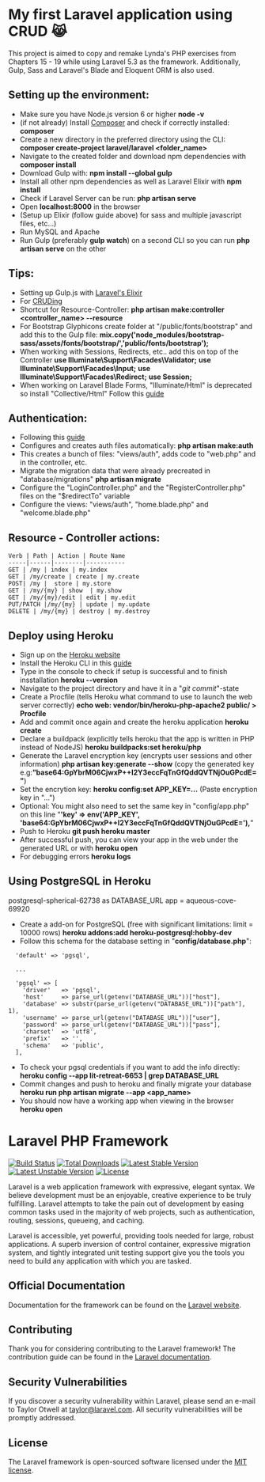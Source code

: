 # My first Laravel application using CRUD :joy_cat:

This project is aimed to copy and remake Lynda's PHP exercises from Chapters 15 - 19
while using Laravel 5.3 as the framework. Additionally, Gulp, Sass and Laravel's Blade
and Eloquent ORM is also used.

## Setting up the environment:

* Make sure you have Node.js version 6 or higher
    **node -v**
* (if not already) Install [Composer](https://getcomposer.org/download/) and check if correctly installed:
    **composer**
* Create a new directory in the preferred directory using the CLI:
    **composer create-project laravel/laravel <folder_name>**
* Navigate to the created folder and download npm dependencies with
    **composer install**
* Download Gulp with:
    **npm install --global gulp**
* Install all other npm dependencies as well as Laravel Elixir with
    **npm install**
* Check if Laravel Server can be run:
    **php artisan serve**
* Open **localhost:8000** in the browser
* (Setup up Elixir (follow guide above) for sass and multiple javascript files, etc...)
* Run MySQL and Apache
* Run Gulp (preferably **gulp watch**) on a second CLI so you can run **php artisan serve** on the other

## Tips:

* Setting up Gulp.js with [Laravel's Elixir](https://laravel.com/docs/5.3/elixir#working-with-scripts)
* For [CRUDing](https://scotch.io/tutorials/simple-laravel-crud-with-resource-controllers)
* Shortcut for Resource-Controller:
    **php artisan make:controller <controller_name> --resource**
* For Bootstrap Glyphicons create folder at "/public/fonts/bootstrap" and add this to the Gulp file:
    **mix.copy('node_modules/bootstrap-sass/assets/fonts/bootstrap/','public/fonts/bootstrap');**
* When working with Sessions, Redirects, etc.. add this on top of the Controller
    **use Illuminate\Support\Facades\Validator;**
    **use Illuminate\Support\Facades\Input;**
    **use Illuminate\Support\Facades\Redirect;**
    **use Session;**
* When working on Laravel Blade Forms, "Illuminate/Html" is deprecated so install "Collective/Html"
    Follow this [guide](https://laravelcollective.com/docs/5.2/html)

## Authentication:

* Following this [guide](https://auth0.com/blog/creating-your-first-laravel-app-and-adding-authentication/)
* Configures and creates auth files automatically:
    **php artisan make:auth**
* This creates a bunch of files: "views/auth", adds code to "web.php" and in the controller, etc.
* Migrate the migration data that were already precreated in "database/migrations"
    **php artisan migrate**
* Configure the "LoginController.php" and the "RegisterController.php" files on the "$redirectTo" variable
* Configure the views: "views/auth", "home.blade.php" and "welcome.blade.php"

## Resource - Controller actions:

    Verb | Path | Action | Route Name
    -----|------|--------|-----------
    GET | /my | index | my.index
    GET | /my/create | create | my.create
    POST| /my |  store | my.store
    GET | /my/{my} | show  | my.show
    GET | /my/{my}/edit | edit | my.edit
    PUT/PATCH |/my/{my} | update | my.update
    DELETE | /my/{my} | destroy | my.destroy

## Deploy using Heroku

* Sign up on the [Heroku website](https://id.heroku.com/login)
* Install the Heroku CLI in this [guide](https://devcenter.heroku.com/articles/heroku-command-line)   
* Type in the console to check if setup is successful and to finish insstallation
    **heroku --version**
* Navigate to the project directory and have it in a "*git commit*"-state
* Create a Procfile (tells Heroku what command to use to launch the web server correctly)
    **echo web: vendor/bin/heroku-php-apache2 public/ > Procfile**
* Add and commit once again and create the heroku application
    **heroku create**
* Declare a buildpack (explicitly tells heroku that the app is written in PHP instead of NodeJS)
    **heroku buildpacks:set heroku/php**
* Generate the Laravel encryption key (encrypts user sessions and other information)
    **php artisan key:generate --show** (copy the generated key e.g:**"base64:GpYbrM06CjwxP++I2Y3eccFqTnGfQddQVTNjOuGPcdE="**)
* Set the encrytion key:
    **heroku config:set APP_KEY=...** (Paste encryption key in "...")
* Optional: You might also need to set the same key in "config/app.php" on this line
    "**'key' => env('APP_KEY', 'base64:GpYbrM06CjwxP++I2Y3eccFqTnGfQddQVTNjOuGPcdE='),**"
* Push to Heroku
    **git push heroku master**
* After successful push, you can view your app in the web under the generated URL or with
    **heroku open**
* For debugging errors
    **heroku logs**

## Using PostgreSQL in Heroku
postgresql-spherical-62738 as DATABASE_URL
app = aqueous-cove-69920

* Create a add-on for PostgreSQL (free with significant limitations: limit = 10000 rows)
    **heroku addons:add heroku-postgresql:hobby-dev**
* Follow this schema for the database setting in "**config/database.php**":
```
  'default' => 'pgsql',

  ...

  'pgsql' => [
    'driver'   => 'pgsql',
    'host'     => parse_url(getenv("DATABASE_URL"))["host"],
    'database' => substr(parse_url(getenv("DATABASE_URL"))["path"], 1),
    'username' => parse_url(getenv("DATABASE_URL"))["user"],
    'password' => parse_url(getenv("DATABASE_URL"))["pass"],
    'charset'  => 'utf8',
    'prefix'   => '',
    'schema'   => 'public',
  ],
```
* To check your pgsql credentials if you want to add the info directly:
    **heroku config --app lit-retreat-6653 | grep DATABASE_URL**
* Commit changes and push to heroku and finally migrate your database
    **heroku run php artisan migrate --app <app_name>**
* You should now have a working app when viewing in the browser
    **heroku open**


# Laravel PHP Framework

[![Build Status](https://travis-ci.org/laravel/framework.svg)](https://travis-ci.org/laravel/framework)
[![Total Downloads](https://poser.pugx.org/laravel/framework/d/total.svg)](https://packagist.org/packages/laravel/framework)
[![Latest Stable Version](https://poser.pugx.org/laravel/framework/v/stable.svg)](https://packagist.org/packages/laravel/framework)
[![Latest Unstable Version](https://poser.pugx.org/laravel/framework/v/unstable.svg)](https://packagist.org/packages/laravel/framework)
[![License](https://poser.pugx.org/laravel/framework/license.svg)](https://packagist.org/packages/laravel/framework)

Laravel is a web application framework with expressive, elegant syntax. We believe development must be an enjoyable, creative experience to be truly fulfilling. Laravel attempts to take the pain out of development by easing common tasks used in the majority of web projects, such as authentication, routing, sessions, queueing, and caching.

Laravel is accessible, yet powerful, providing tools needed for large, robust applications. A superb inversion of control container, expressive migration system, and tightly integrated unit testing support give you the tools you need to build any application with which you are tasked.

## Official Documentation

Documentation for the framework can be found on the [Laravel website](http://laravel.com/docs).

## Contributing

Thank you for considering contributing to the Laravel framework! The contribution guide can be found in the [Laravel documentation](http://laravel.com/docs/contributions).

## Security Vulnerabilities

If you discover a security vulnerability within Laravel, please send an e-mail to Taylor Otwell at taylor@laravel.com. All security vulnerabilities will be promptly addressed.

## License

The Laravel framework is open-sourced software licensed under the [MIT license](http://opensource.org/licenses/MIT).
